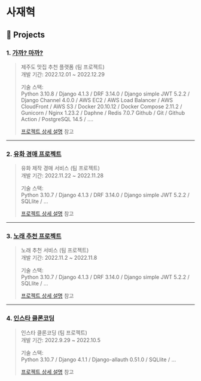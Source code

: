 # 사재혁 
## :pushpin: Projects
### 1. [가까? 마까?](https://github.com/1TEAM12/GaGgaMaGga_BE)
>제주도 맛집 추천 플랫폼 (팀 프로젝트)  
>개발 기간: 2022.12.01 ~ 2022.12.29  
>  
>기술 스택:  
>Python 3.10.8 / Django 4.1.3 / DRF 3.14.0 / Django simple JWT 5.2.2 / 
> Django Channel 4.0.0 / AWS EC2 / AWS  Load Balancer / AWS CloudFront / AWS S3 / Docker 20.10.12 / Docker Compose 2.11.2 / Gunicorn / Nginx 1.23.2 / Daphne / Redis 7.0.7
>Github / Git / Github Action / PostgreSQL 14.5 / ....
>  
>[프로젝트 상세 설명](https://github.com/saJaeHyukc/portfolio/blob/main/project_detail/gaggamagga/gaggamagga.md) 참고

---

### 2. [유화 경매 프로젝트](https://github.com/1TEAM12/Oil_Paint_Auction_Back)
>유화 제작 경매 서비스 (팀 프로젝트)  
>개발 기간: 2022.11.22 ~ 2022.11.28  
>  
>기술 스택:  
>Python 3.10.7 / Django 4.1.3  / DRF 3.14.0 / Django simple JWT 5.2.2 / SQLlite / ...
>  
>[프로젝트 상세 설명](https://github.com/saJaeHyukc/portfolio/blob/main/project_detail/oil_paint_auction/oil_paint_auction.md) 참고

---

### 3. [노래 추천 프로젝트](https://github.com/1TEAM12/Music_Recommend_Back)
>노래 추천 서비스 (팀 프로젝트)  
>개발 기간: 2022.11.2 ~ 2022.11.8  
>  
>기술 스택:  
>Python 3.10.7 / Django 4.1.3  / DRF 3.14.0 / Django simple JWT 5.2.2 / SQLlite / ...
>  
>[프로젝트 상세 설명](https://github.com/saJaeHyukc/portfolio/blob/main/project_detail/music_recommend/music_recommend.md) 참고

---

### 4. [인스타 클론코딩](https://github.com/1TEAM12/insta_clonecoding)
>인스타 클론코딩 (팀 프로젝트)  
>개발 기간: 2022.9.29 ~ 2022.10.5  
>  
>기술 스택:  
>Python 3.10.7 / Django 4.1.1 / Django-allauth 0.51.0 / SQLlite / ...
>  
>[프로젝트 상세 설명](https://github.com/saJaeHyukc/portfolio/blob/main/project_detail/insta_clone_coding/insta_clonecoding.md) 참고